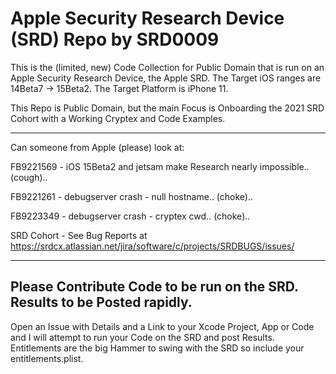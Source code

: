 # Apple Security Research Device (SRD) Repo by SRD0009

This is the (limited, new) Code Collection for Public Domain that is run on an Apple Security Research Device, the Apple SRD.
The Target iOS ranges are 14Beta7 -> 15Beta2. The Target Platform is iPhone 11.

This Repo is Public Domain, but the main Focus is Onboarding the 2021 SRD Cohort with a Working Cryptex and Code Examples.

--------------------------------------------------
Can someone from Apple (please) look at:

FB9221569 - iOS 15Beta2 and jetsam make Research nearly impossible.. (cough).. 

FB9221261 - debugserver crash - null hostname.. (choke)..

FB9223349 - debugserver crash - cryptex cwd.. (choke)..

SRD Cohort - See Bug Reports at https://srdcx.atlassian.net/jira/software/c/projects/SRDBUGS/issues/

--------------------------------------------------
Please Contribute Code to be run on the SRD. Results to be Posted rapidly.
--------------------------------------------------

Open an Issue with Details and a Link to your Xcode Project, App or Code and I will attempt to run your Code on the SRD and post Results. Entitlements are the big Hammer to swing with the SRD so include your entitlements.plist.
